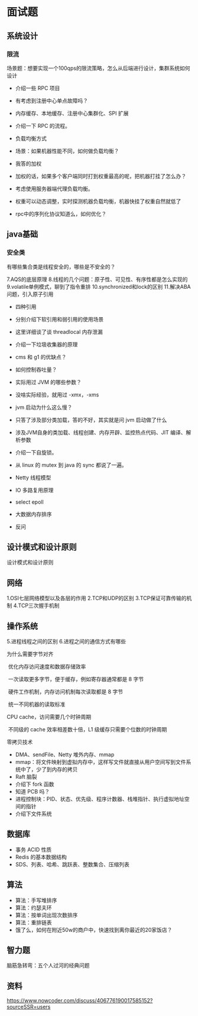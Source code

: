 # 面试题



## 系统设计

### 限流

场景题：想要实现一个100qps的限流策略，怎么从后端进行设计，集群系统如何设计



- 介绍一些 RPC 项目
- 有考虑到注册中心单点故障吗？
- 内存缓存、本地缓存、注册中心集群化、SPI 扩展
- 介绍一下 RPC 的流程。

- 负载均衡方式
- 场景：如果机器性能不同，如何做负载均衡？
- 我答的加权
- 加权的话，如果多个客户端同时打到权重最高的呢，把机器打挂了怎么办？
- 考虑使用服务器端代理负载均衡。
- 权重可以动态调整，实时探测机器负载均衡，机器快挂了权重自然就低了
- rpc中的序列化协议知道么，如何优化？



## java基础

### 安全类

有哪些集合类是线程安全的，哪些是不安全的？





7.AQS的底层原理
8.线程的几个问题：原子性、可见性、有序性都是怎么实现的
9.volatile单例模式，聊到了指令重排
10.synchronized和lock的区别
11.解决ABA问题，引入原子引用

- 四种引用
- 分别介绍下软引用和弱引用的使用场景
- 这里详细谈了谈 threadlocal 内存泄漏



- 介绍一下垃圾收集器的原理
- cms 和 g1 的优缺点？
- 如何控制吞吐量？
- 实际用过 JVM 的哪些参数？
- 没啥实际经验，就用过 -xmx，-xms
- jvm 启动为什么这么慢？
- 只答了涉及部分类加载，答的不好，其实就是问 jvm 启动做了什么
- 涉及JVM自身的类加载、线程创建、内存开辟、监控热点代码、JIT 编译、解析参数

- 介绍一下自旋锁。
- 从 linux 的 mutex 到 java 的 sync 都说了一遍。

- Netty 线程模型
- IO 多路复用原理
- select epoll
- 大数据内存排序
- 反问



## 设计模式和设计原则

设计模式和设计原则



## 网络

1.OSI七层网络模型以及各层的作用
2.TCP和UDP的区别
3.TCP保证可靠传输的机制
4.TCP三次握手机制



## 操作系统

5.进程线程之间的区别
6.进程之间的通信方式有哪些

为什么需要字节对齐

​	优化内存访问速度和数据存储效率

​	一次读取更多字节，便于缓存，例如寄存器通常都是 8 字节

​	硬件工作机制，内存访问机制每次读取都是 8 字节

​	统一不同机器的读取标准

CPU cache，访问需要几个时钟周期

​	不同级的 cache 效率相差数十倍，L1 级缓存只需要个位数的时钟周期




零拷贝技术

- DMA、sendFile、Netty 堆外内存、mmap
- mmap：将文件映射到虚拟内存中，这样写文件就直接从用户空间写到文件系统中了，少了到内存的拷贝
- Raft 脑裂
- 介绍下 fork 函数
- 知道 PCB 吗？
- 进程控制块：PID、状态、优先级、程序计数器、栈堆指针、执行虚拟地址空间的指针
- 介绍下文件系统







## 数据库

- 事务 ACID 性质
- Redis 的基本数据结构
- SDS、列表、哈希、跳跃表、整数集合、压缩列表



## 算法

- 算法：手写堆排序
- 算法：约瑟夫环
- 算法：按单词出现次数排序
- 算法：重排链表
- 饿了么，如何在附近50w的商户中，快速找到离你最近的20家饭店？

## 智力题



脑筋急转弯：五个人过河的经典问题





## 资料

https://www.nowcoder.com/discuss/406776190017585152?sourceSSR=users